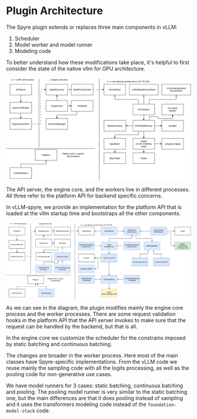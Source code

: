 # Plugin Architecture

The Spyre plugin extends or replaces three main components in vLLM:

1. Scheduler
2. Model worker and model runner
3. Modeling code

To better understand how these modifications take place, it's helpful to
first consider the state of the native vllm for GPU architecture.

![vLLM architecture](images/vllm_v1.svg)

The API server, the engine core, and the workers live in
different processes. All three refer to the platform API for backend
specific concerns.

In vLLM-spyre, we provide an implementation for the platform API that is
loaded at the vllm startup time and bootstraps all the other components.

![vLLM Spyre architecture](images/vllm_v1_spyre.svg)

As we can see in the diagram, the plugin modifies mainly the engine core
process and the worker processes. There are some request validation hooks
in the platform API that the API server invokes to make sure that the request
can be handled by the backend, but that is all.

In the engine core we customize the scheduler for the constrains imposed
by static batching and continuous batching.

The changes are broader in the worker process. Here most of the main
classes have Spyre-specific implementations. From the vLLM code we reuse
mainly the sampling code with all the logits processing, as well as the pooling
code for non-generative use cases.

We have model runners for 3 cases: static batching, continuous batching and
pooling. The pooling model runner is very similar to the static batching one,
but the main differences are that it does pooling instead of sampling and it
uses the transformers modeling code instead of the `foundation-model-stack`
code.
